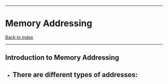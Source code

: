 
---
# Memory Addressing

[Back to index](../index.md)

---
## Introduction to Memory Addressing
- There are different types of addresses:
	- 